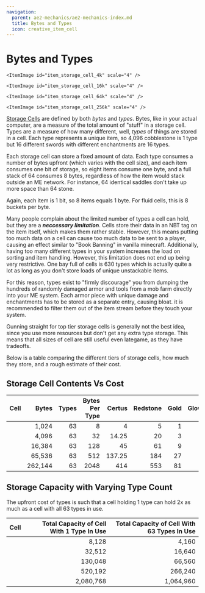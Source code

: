 ```yaml
---
navigation:
  parent: ae2-mechanics/ae2-mechanics-index.md
  title: Bytes and Types
  icon: creative_item_cell
---
```


# Bytes and Types

<Row>
    <ItemImage id="item_storage_cell_1k" scale="4" />

    <ItemImage id="item_storage_cell_4k" scale="4" />

    <ItemImage id="item_storage_cell_16k" scale="4" />

    <ItemImage id="item_storage_cell_64k" scale="4" />

    <ItemImage id="item_storage_cell_256k" scale="4" />
  </Row>

[Storage Cells](../items-blocks-machines/storage_cells.md) are defined by both *bytes* and *types*. Bytes, like in
your actual computer, are a measure of the total amount of "stuff" in a storage cell. Types are a measure of how many different,
well, *types* of things are stored in a cell. Each type represents a unique item, so 4,096 cobblestone is 1 type but 16 different
swords with different enchantments are 16 types.

Each storage cell can store a fixed amount
of data. Each type consumes a number of bytes upfront (which varies with the cell
size), and each item consumes one bit of storage, so eight items consume one
byte, and a full stack of 64 consumes 8 bytes, regardless of how the item
would stack outside an ME network. For instance, 64 identical saddles don't
take up more space than 64 stone.

Again, each item is 1 bit, so 8 items equals 1 byte. For fluid cells, this is 8 buckets per byte.

Many people complain about the limited number of types a cell can hold, but they are a ***neccessary limitation***.
Cells store their data in an NBT tag on the item itself, which makes them rather stable. However, this means putting too much
data on a cell can cause too much data to be sent to a player, causing an effect similar to "Book Banning" in vanilla minecraft.
Additionally, having too many different types in your system increases the load on sorting and item handling. However, this
limitation does not end up being very restrictive. One <ItemLink id="drive" /> bay full of cells is 630 types which is actually
quite a lot as long as you don't store loads of unique unstackable items.

For this reason, types exist to "firmly discourage" you from dumping the hundreds of randomly damaged armor and tools from
a mob farm directly into your ME system. Each armor piece with unique damage and enchantments has to be stored as a separate entry,
causing bloat. it is recommended to filter them out of the item stream before they touch your system.

Gunning straight for top tier storage cells is generally not the best idea,
since you use more resources but don't get any extra type storage. This means that all sizes of cell are still useful even
lategame, as they have tradeoffs.

Below is a table comparing the different tiers of storage cells, how much they store, and
a rough estimate of their cost.

## Storage Cell Contents Vs Cost

| Cell                                     |   Bytes | Types | Bytes Per Type | Certus | Redstone | Gold | Glowstone |
| ---------------------------------------- | ------: | ----: | -------------: | -----: | -------: | ---: | --------: |
| <ItemLink id="item_storage_cell_1k" />   |   1,024 |    63 |              8 |      4 |        5 |    1 |         0 |
| <ItemLink id="item_storage_cell_4k" />   |   4,096 |    63 |             32 |  14.25 |       20 |    3 |         0 |
| <ItemLink id="item_storage_cell_16k" />  |  16,384 |    63 |            128 |     45 |       61 |    9 |         4 |
| <ItemLink id="item_storage_cell_64k" />  |  65,536 |    63 |            512 | 137.25 |      184 |   27 |        16 |
| <ItemLink id="item_storage_cell_256k" /> | 262,144 |    63 |           2048 |    414 |      553 |   81 |        48 |

## Storage Capacity with Varying Type Count

The upfront cost of types is such that a cell holding 1 type can hold 2x as much as a cell with all 63 types in use.

| Cell                                     | Total Capacity of Cell With 1 Type In Use | Total Capacity of Cell With 63 Types In Use |
| ---------------------------------------- | ----------------------------------------: | ------------------------------------------: |
| <ItemLink id="item_storage_cell_1k" />   |                                     8,128 |                                       4,160 |
| <ItemLink id="item_storage_cell_4k" />   |                                    32,512 |                                      16,640 |
| <ItemLink id="item_storage_cell_16k" />  |                                   130,048 |                                      66,560 |
| <ItemLink id="item_storage_cell_64k" />  |                                   520,192 |                                     266,240 |
| <ItemLink id="item_storage_cell_256k" /> |                                 2,080,768 |                                   1,064,960 |
